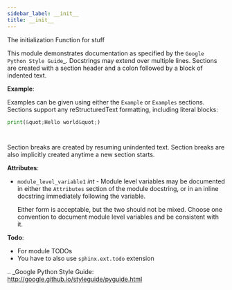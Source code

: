 ```yaml
---
sidebar_label: __init__
title: __init__
---
```


The initialization Function for stuff

This module demonstrates documentation as specified by the `Google
Python Style Guide`_. Docstrings may extend over multiple lines.
Sections are created with a section header and a colon followed by a
block of indented text.

**Example**:

  Examples can be given using either the ``Example`` or ``Examples``
  sections. Sections support any reStructuredText formatting, including
  literal blocks:
  
  ```python
  print(&quot;Hello world&quot;)
  
  
  
  
  ```
  
  Section breaks are created by resuming unindented text. Section breaks
  are also implicitly created anytime a new section starts.
  

**Attributes**:

- `module_level_variable1` _int_ - Module level variables may be documented in
  either the ``Attributes`` section of the module docstring, or in an
  inline docstring immediately following the variable.
  
  Either form is acceptable, but the two should not be mixed. Choose
  one convention to document module level variables and be consistent
  with it.
  

**Todo**:

  * For module TODOs
  * You have to also use ``sphinx.ext.todo`` extension
  
  .. _Google Python Style Guide:
  http://google.github.io/styleguide/pyguide.html

